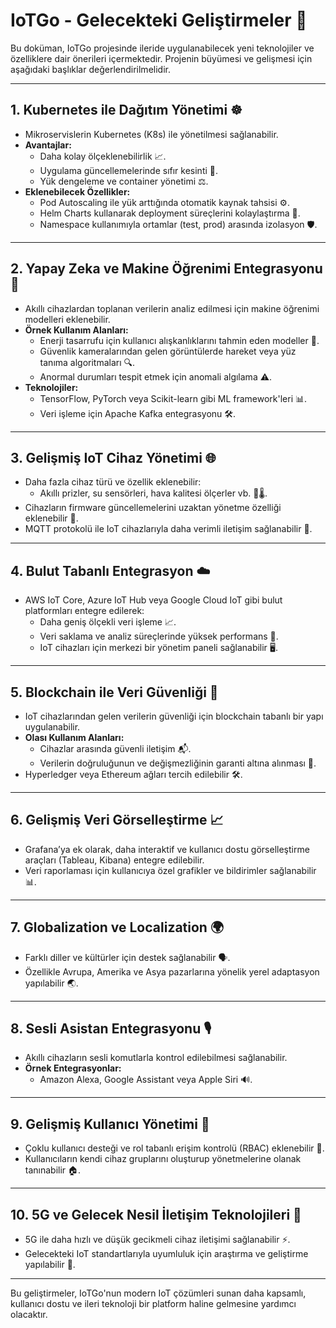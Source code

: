 # **IoTGo - Gelecekteki Geliştirmeler** 🚀

Bu doküman, IoTGo projesinde ileride uygulanabilecek yeni teknolojiler ve özelliklere dair önerileri içermektedir. Projenin büyümesi ve gelişmesi için aşağıdaki başlıklar değerlendirilmelidir.

---

## **1. Kubernetes ile Dağıtım Yönetimi** ☸️
- Mikroservislerin Kubernetes (K8s) ile yönetilmesi sağlanabilir.
- **Avantajlar:**
    - Daha kolay ölçeklenebilirlik 📈.
    - Uygulama güncellemelerinde sıfır kesinti 🔄.
    - Yük dengeleme ve container yönetimi ⚖️.
- **Eklenebilecek Özellikler:**
    - Pod Autoscaling ile yük arttığında otomatik kaynak tahsisi ⚙️.
    - Helm Charts kullanarak deployment süreçlerini kolaylaştırma 🎯.
    - Namespace kullanımıyla ortamlar (test, prod) arasında izolasyon 🛡️.

---

## **2. Yapay Zeka ve Makine Öğrenimi Entegrasyonu** 🤖
- Akıllı cihazlardan toplanan verilerin analiz edilmesi için makine öğrenimi modelleri eklenebilir.
- **Örnek Kullanım Alanları:**
    - Enerji tasarrufu için kullanıcı alışkanlıklarını tahmin eden modeller 🔌.
    - Güvenlik kameralarından gelen görüntülerde hareket veya yüz tanıma algoritmaları 🔍.
    - Anormal durumları tespit etmek için anomali algılama ⚠️.
- **Teknolojiler:**
    - TensorFlow, PyTorch veya Scikit-learn gibi ML framework'leri 📊.
    - Veri işleme için Apache Kafka entegrasyonu 🛠️.

---

## **3. Gelişmiş IoT Cihaz Yönetimi** 🌐
- Daha fazla cihaz türü ve özellik eklenebilir:
    - Akıllı prizler, su sensörleri, hava kalitesi ölçerler vb. 🛁🌡️.
- Cihazların firmware güncellemelerini uzaktan yönetme özelliği eklenebilir 🔄.
- MQTT protokolü ile IoT cihazlarıyla daha verimli iletişim sağlanabilir 📡.

---

## **4. Bulut Tabanlı Entegrasyon** ☁️
- AWS IoT Core, Azure IoT Hub veya Google Cloud IoT gibi bulut platformları entegre edilerek:
    - Daha geniş ölçekli veri işleme 📈.
    - Veri saklama ve analiz süreçlerinde yüksek performans 💾.
    - IoT cihazları için merkezi bir yönetim paneli sağlanabilir 🖥️.

---

## **5. Blockchain ile Veri Güvenliği** 🔐
- IoT cihazlarından gelen verilerin güvenliği için blockchain tabanlı bir yapı uygulanabilir.
- **Olası Kullanım Alanları:**
    - Cihazlar arasında güvenli iletişim 📬.
    - Verilerin doğruluğunun ve değişmezliğinin garanti altına alınması 🔏.
- Hyperledger veya Ethereum ağları tercih edilebilir 🛠️.

---

## **6. Gelişmiş Veri Görselleştirme** 📈
- Grafana’ya ek olarak, daha interaktif ve kullanıcı dostu görselleştirme araçları (Tableau, Kibana) entegre edilebilir.
- Veri raporlaması için kullanıcıya özel grafikler ve bildirimler sağlanabilir 📊.

---

## **7. Globalization ve Localization** 🌍
- Farklı diller ve kültürler için destek sağlanabilir 🗣️.
- Özellikle Avrupa, Amerika ve Asya pazarlarına yönelik yerel adaptasyon yapılabilir 🌏.

---

## **8. Sesli Asistan Entegrasyonu** 🎙️
- Akıllı cihazların sesli komutlarla kontrol edilebilmesi sağlanabilir.
- **Örnek Entegrasyonlar:**
    - Amazon Alexa, Google Assistant veya Apple Siri 🔊.

---

## **9. Gelişmiş Kullanıcı Yönetimi** 👥
- Çoklu kullanıcı desteği ve rol tabanlı erişim kontrolü (RBAC) eklenebilir 🔑.
- Kullanıcıların kendi cihaz gruplarını oluşturup yönetmelerine olanak tanınabilir 🏠.

---

## **10. 5G ve Gelecek Nesil İletişim Teknolojileri** 📡
- 5G ile daha hızlı ve düşük gecikmeli cihaz iletişimi sağlanabilir ⚡.
- Gelecekteki IoT standartlarıyla uyumluluk için araştırma ve geliştirme yapılabilir 📶.

---

Bu geliştirmeler, IoTGo'nun modern IoT çözümleri sunan daha kapsamlı, kullanıcı dostu ve ileri teknoloji bir platform haline gelmesine yardımcı olacaktır.

